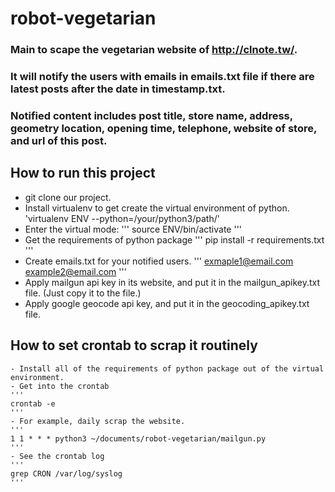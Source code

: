 # robot-vegetarian

### Main to scape the vegetarian website of http://clnote.tw/.
### It will notify the users with emails in emails.txt file if there are latest posts after the date in timestamp.txt.
### Notified content includes post title, store name, address, geometry location, opening time, telephone, website of store, and url of this post.

## How to run this project
- git clone our project.
- Install virtualenv to get create the virtual environment of python. 
	'virtualenv ENV --python=/your/python3/path/'
- Enter the virtual mode:
	'''
	source ENV/bin/activate
	'''
- Get the requirements of python package
	'''
	pip install -r requirements.txt
	'''
- Create emails.txt for your notified users. 
	'''
	exmaple1@email.com
	example2@email.com
	'''
- Apply mailgun api key in its website, and put it in the mailgun_apikey.txt file. (Just copy it to the file.)
- Apply google geocode api key, and put it in the geocoding_apikey.txt file.
## How to set crontab to scrap it routinely
	- Install all of the requirements of python package out of the virtual environment.
	- Get into the crontab
	'''
	crontab -e
	'''
	- For example, daily scrap the website.
	'''
	1 1 * * * python3 ~/documents/robot-vegetarian/mailgun.py
	'''
	- See the crontab log
	'''
	grep CRON /var/log/syslog
	'''